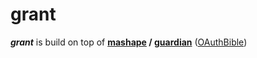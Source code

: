 
# grant

_**grant**_ is build on top of **[mashape][1] / [guardian][2]** ([OAuthBible][3])

  [1]: https://www.mashape.com/
  [2]: http://guardianjs.com/
  [3]: http://oauthbible.com/
